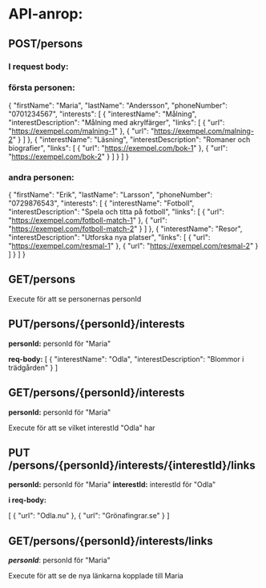 # API-anrop:

## POST/persons
### I request body:

### första personen:

{
  "firstName": "Maria",
  "lastName": "Andersson",
  "phoneNumber": "0701234567",
  "interests": [
    {
      "interestName": "Målning",
      "interestDescription": "Målning med akrylfärger",
      "links": [
        {
          "url": "https://exempel.com/malning-1"
        },
        {
          "url": "https://exempel.com/malning-2"
        }
      ]
    },
    {
      "interestName": "Läsning",
      "interestDescription": "Romaner och biografier",
      "links": [
        {
          "url": "https://exempel.com/bok-1"
        },
        {
          "url": "https://exempel.com/bok-2"
        }
      ]
    }
  ]
}

### andra personen:

{
  "firstName": "Erik",
  "lastName": "Larsson",
  "phoneNumber": "0729876543",
  "interests": [
    {
      "interestName": "Fotboll",
      "interestDescription": "Spela och titta på fotboll",
      "links": [
        {
          "url": "https://exempel.com/fotboll-match-1"
        },
        {
          "url": "https://exempel.com/fotboll-match-2"
        }
      ]
    },
    {
      "interestName": "Resor",
      "interestDescription": "Utforska nya platser",
      "links": [
        {
          "url": "https://exempel.com/resmal-1"
        },
        {
          "url": "https://exempel.com/resmal-2"
        }
      ]
    }
  ]
}

## GET/persons

Execute för att se personernas personId

## PUT/persons/{personId}/interests

**personId:** personId för "Maria"

**req-body:** 
[
  {
    "interestName": "Odla",
    "interestDescription": "Blommor i trädgården"
  }
]
## GET/persons/{personId}/interests

**personId:** personId för "Maria"

Execute för att se vilket interestId "Odla" har 

## PUT /persons/{personId}/interests/{interestId}/links

**personId:** personId för "Maria"
**interestId:** interestId för "Odla"

**i req-body:** 

[
  {
    "url": "Odla.nu"
  },
  {
    "url": "Grönafingrar.se"
  }
]

## GET/persons/{personId}/interests/links

***personId***: personId för "Maria"

Execute för att se de nya länkarna kopplade till Maria
